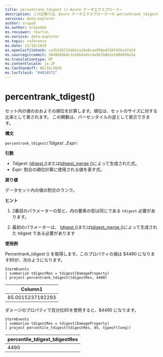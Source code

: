 ```yaml
---
title: percentrank_tdigest ()-Azure データエクスプローラー
description: この記事では、Azure データエクスプローラーの percentrank_tdigest () について説明します。
services: data-explorer
author: orspod
ms.author: orspodek
ms.reviewer: rkarlin
ms.service: data-explorer
ms.topic: reference
ms.date: 12/10/2019
ms.openlocfilehash: cafb52b7254041a18a9cae956ed338f45bc67a54
ms.sourcegitcommit: 3848b8db4c3a16bda91c4a5b7b8b2e1088458a3a
ms.translationtype: MT
ms.contentlocale: ja-JP
ms.lasthandoff: 06/16/2020
ms.locfileid: "84818572"
---
```

# <a name="percentrank_tdigest"></a>percentrank_tdigest()

セット内の値のおおよその順位を計算します。順位は、セットのサイズに対する比率として表されます。
この関数は、パーセンタイルの逆として表示できます。

**構文**

`percentrank_tdigest(`*Tdigest* `,`*Expr*`)`

**引数**

* *Tdigest*: [tdigest ()](tdigest-aggfunction.md)または[tdigest_merge ()](tdigest-merge-aggfunction.md)によって生成された式。
* *Expr*: 割合の順位計算に使用される値を表す式。

**戻り値**

データセット内の値の割合のランク。

**ヒント**

1) 2番目のパラメーターの型と、内の要素の型は同じである `tdigest` 必要があります。

2) 最初のパラメーターは、 [tdigest ()](tdigest-aggfunction.md)または[tdigest_merge ()](tdigest-merge-aggfunction.md)によって生成された tdigest である必要があります

**使用例**

Percentrank_tdigest () を取得します。このプロパティの値は $4490 になります85が、次のようになります。

<!-- csl: https://help.kusto.windows.net:443/Samples -->
```kusto
StormEvents
| summarize tdigestRes = tdigest(DamageProperty)
| project percentrank_tdigest(tdigestRes, 4490)

```

|Column1|
|---|
|85.0015237192293|


ダメージのプロパティで百分位85を使用すると、$4490 になります。

<!-- csl: https://help.kusto.windows.net:443/Samples -->
```kusto
StormEvents
| summarize tdigestRes = tdigest(DamageProperty)
| project percentile_tdigest(tdigestRes, 85, typeof(long))

```

|percentile_tdigest_tdigestRes|
|---|
|4490|
